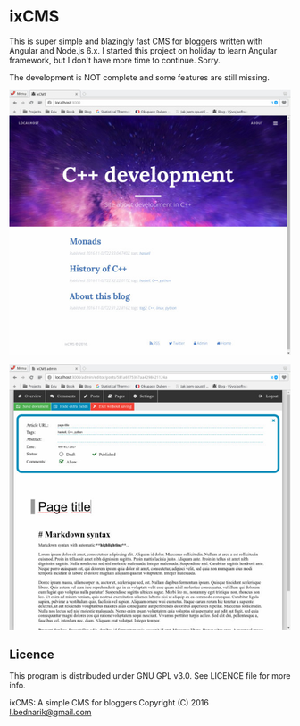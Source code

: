 # ixCMS

This is super simple and blazingly fast CMS for bloggers written with Angular and Node.js 6.x.
I started this project on holiday to learn Angular framework, but I don't have
more time to continue. Sorry.

The development is NOT complete and some features are still missing.

![theme](screenshot_1.jpg 'Default theme')

![admin](screenshot_2.jpg 'Admin area')

## Licence

This program is distribuded under GNU GPL v3.0.
See LICENCE file for more info.

ixCMS: A simple CMS for bloggers
Copyright (C) 2016  l.bednarik@gmail.com
